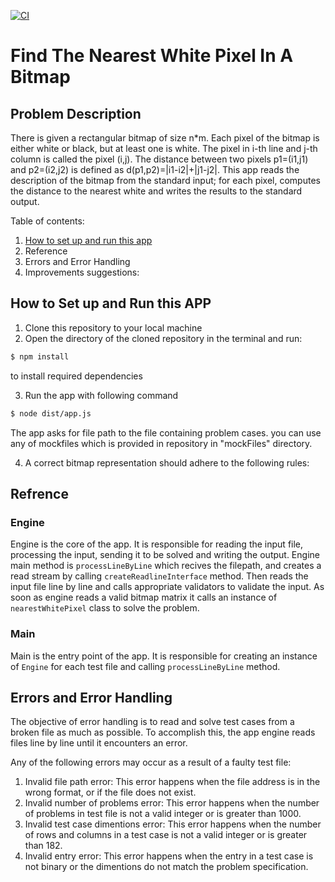[![CI](https://github.com/MehrnooshIO/dottAssignment/actions/workflows/actions.yml/badge.svg?branch=dev)](https://github.com/MehrnooshIO/dottAssignment/actions/workflows/actions.yml)
# Find The Nearest White Pixel In A Bitmap

## Problem Description

There is given a rectangular bitmap of size n*m. Each pixel of the bitmap is either white or black, but at least one is white. The pixel in i-th line and j-th column is called the pixel (i,j). The distance between two pixels p1=(i1,j1) and p2=(i2,j2) is defined as d(p1,p2)=|i1-i2|+|j1-j2|.
This app reads the description of the bitmap from the standard input;
for each pixel, computes the distance to the nearest white and writes the results to the standard output.

Table of contents:

 1. [How to set up and run this app](https://github.com/MehrnooshIO/dottAssignment/tree/dev#how-to-set-up-and-run-this-app)
 2. Reference
 3. Errors and Error Handling 
 4. Improvements suggestions: 
  

## How to Set up and Run this APP

1.  Clone this repository to your local machine
2.  Open the directory of the cloned repository in the terminal and run:

```bash
$ npm install
```
to install required dependencies

3.  Run the app with following command 
```bash
$ node dist/app.js
```
The app asks for file path to the file containing problem cases. you can use any of mockfiles which is provided in repository in "mockFiles" directory.

4. A correct bitmap representation should adhere to the following rules:

## Refrence
### Engine
Engine is the core of the app. It is responsible for reading the input file, processing the input, sending it to be solved and writing the output.
Engine main method is `processLineByLine` which recives the filepath, and creates a read stream by calling `createReadlineInterface` method. Then reads the input file line by line and calls appropriate validators to validate the input. As soon as engine reads a valid bitmap matrix it calls an instance of `nearestWhitePixel` class to solve the problem.
### Main
Main is the entry point of the app. It is responsible for creating an instance of `Engine` for each test file and calling `processLineByLine` method. 


## Errors and Error Handling

The objective of error handling is to read and solve test cases from a broken file as much as possible. To accomplish this, the app engine reads files line by line until it encounters an error.

Any of the following errors may occur as a result of a faulty test file:

1. Invalid file path error:
This error happens when the file address is in the wrong format, or if the file does not exist.
2. Invalid number of problems error:
This error happens when the number of problems in test file is not a valid integer or is greater than 1000.
3. Invalid test case dimentions error:
This error happens when the number of rows and columns in a test case is not a valid integer or is greater than 182.
4. Invalid entry error:
This error happens when the entry in a test case is not binary or the dimentions do not match the problem specification.
